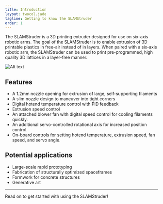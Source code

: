```yaml
---
title: Introduction
layout: twocol.jade
tagline: Getting to know the SLAMStruder
order: 1
---
```


The SLAMStruder is a 3D printing extruder designed for use on six-axis robotic arms. The goal of the SLAMStruder is to enable extrusion of 3D printable plastics in free-air instead of in layers. When paired with a six-axis robotic arm, the SLAMStruder can be used to print pre-programmed, high quality 3D lattices in a layer-free manner.

![Alt text](/assets/img/general/mounted_from_below.jpg)

## Features

- A 1.2mm nozzle opening for extrusion of large, self-supporting filaments
- A slim nozzle design to maneuver into tight corners
- Digital hotend temperature control with PID feedback
- Extrusion speed control
- An attached blower fan with digital speed control for cooling filaments quickly.
- An additional servo-controlled rotational axis for increased position control. 
- On-board controls for setting hotend temperature, extrusion speed, fan speed, and servo angle.

## Potential applications
- Large-scale rapid prototyping
- Fabrication of structurally optimized spaceframes
- Formwork for concrete structures
- Generative art

------

Read on to get started with using the SLAMStruder!
